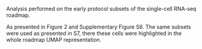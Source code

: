 Analysis performed on the early protocol subsets of the single-cell RNA-seq roadmap.

As presented in Figure 2 and Supplementary Figure S6.
The same subsets were used as presented in S7, there these cells were highlighted in the whole roadmap UMAP representation.
